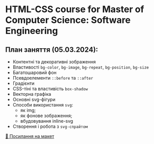 # HTML-CSS course for Master of Computer Science: Software Engineering

## План заняття (05.03.2024):

- Контентні та декоративні зображення
- Властивості `bg-color`, `bg-image`, `bg-repeat`, `bg-position`, `bg-size`
- Багатошаровий фон
- Псевдоелементи `::before` та `::after`
- Градієнти
- CSS-тіні та властивість `box-shadow`
- Векторна графіка
- Основні svg-фігури
- Способи використання `svg`:
  - як img;
  - як фонове зображення;
  - вбудовування inline-svg
- Створення і робота з `svg-спрайтом`

[🍫 Посилання на макет](https://www.figma.com/file/SHNrA7r9RBXLqDUVYZjL1g/Simply-Chocolate?type=design&node-id=0%3A1&mode=design&t=6aQS0hFd0tLCXP49-1)
